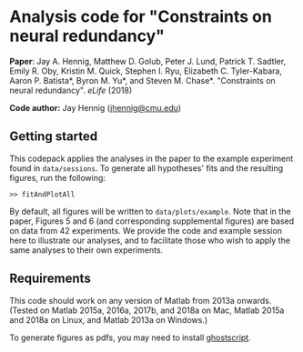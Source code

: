 # Analysis code for "Constraints on neural redundancy"

__Paper__: Jay A. Hennig, Matthew D. Golub, Peter J. Lund, Patrick T. Sadtler, Emily R. Oby, Kristin M. Quick, Stephen I. Ryu, Elizabeth C. Tyler-Kabara, Aaron P. Batista*, Byron M. Yu*, and Steven M. Chase*. "Constraints on neural redundancy". _eLife_ (2018)

__Code author:__ Jay Hennig (jhennig@cmu.edu)

## Getting started

This codepack applies the analyses in the paper to the example experiment found in `data/sessions`. To generate all hypotheses' fits and the resulting figures, run the following:

```
>> fitAndPlotAll
```

By default, all figures will be written to `data/plots/example`. Note that in the paper, Figures 5 and 6 (and corresponding supplemental figures) are based on data from 42 experiments. We provide the code and example session here to illustrate our analyses, and to facilitate those who wish to apply the same analyses to their own experiments.

## Requirements

This code should work on any version of Matlab from 2013a onwards. (Tested on Matlab 2015a, 2016a, 2017b, and 2018a on Mac, Matlab 2015a and 2018a on Linux, and Matlab 2013a on Windows.)

To generate figures as pdfs, you may need to install [ghostscript](https://ghostscript.com/).
